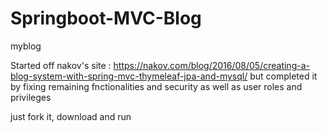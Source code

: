 # Springboot-MVC-Blog
myblog

Started off nakov's site : https://nakov.com/blog/2016/08/05/creating-a-blog-system-with-spring-mvc-thymeleaf-jpa-and-mysql/
but completed it by fixing remaining fnctionalities and security  as well as user roles and privileges

just fork it, download and run
